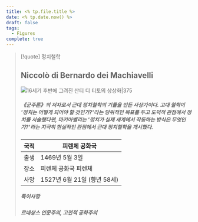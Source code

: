 ```yaml
---
title: <% tp.file.title %>
date: <% tp.date.now() %>
draft: false
tags:
  - Figures
complete: true
---
```

> [!quote] 정치철학
> ## **Niccolò di Bernardo dei Machiavelli**
> ![16세기 후반에 그려진 산티 디 티토의 상상화|375](https://i.namu.wiki/i/LCcLJqqj6O_ZdNMgywEYSG72ph5uRf5gh7ee40UEJI-K998c7z7gIn8up9hXJifdgDFbstB52jyjJdYQeJ3FujdpWsM6-2rtjkNjnbOGynBnNkei6PbspD98Wd5qow2vpZtwWtQeSK6pxEazcsQYLA.webp)
> ##### 《군주론》의 저자로서 근대 정치철학의 기틀을 만든 사상가이다. 고대 철학이 '정치는 어떻게 되어야 할 것인가?'라는 당위적인 목표를 두고 도덕적 관점에서 정치를 서술했다면, 마키아벨리는 '정치가 실제 세계에서 작동하는 방식은 무엇인가?'라는 지극히 현실적인 관점에서 근대 정치철학을 개시했다.
> | 국적 |  피렌체 공화국 |
> | ---- | --- |
> | 출생 | 1469년 5월 3일 |
> | 장소 | 피렌체 공화국 피렌체 |
> | 사망 | 1527년 6월 21일 (향년 58세)
> ##### 특이사항
> ##### 르네상스 인문주의, 고전적 공화주의

